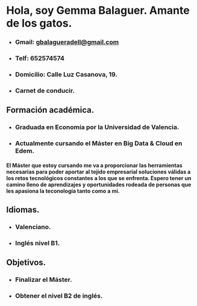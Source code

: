# Hola, soy Gemma Balaguer. Amante de los gatos. 
- ### Gmail: gbalagueradell@gmail.com 
- ### Telf: 652574574
- ### Domicilio: Calle Luz Casanova, 19. 
- ### Carnet de conducir. 

## Formación académica. 
- ### Graduada en Economía por la Universidad de Valencia. 
- ### Actualmente cursando el Máster en Big Data & Cloud en Edem. 
#### El Máster que estoy cursando me va a proporcionar las herramientas necesarias para poder aportar al tejido empresarial soluciones válidas a los retos tecnológicos constantes a los que se enfrenta. Espero tener un camino lleno de aprendizajes y oportunidades rodeada de personas que les apasiona la teconología tanto como a mi. 

## Idiomas. 
- ### Valenciano. 
- ### Inglés nivel B1.

## Objetivos. 
- ### Finalizar el Máster. 
- ### Obtener el nivel B2 de inglés. 
